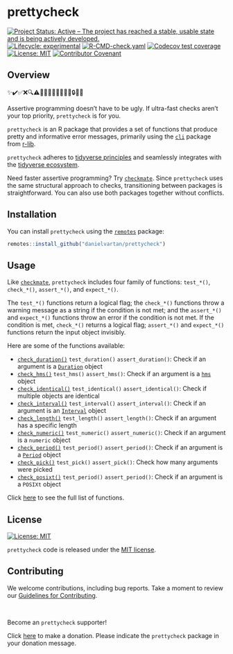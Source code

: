 # prettycheck

<!-- quarto render -->

<!-- badges: start -->
[![Project Status: Active – The project has reached a stable, usable
state and is being actively
developed.](https://www.repostatus.org/badges/latest/active.svg)](https://www.repostatus.org/#active)
[![Lifecycle:
experimental](https://img.shields.io/badge/lifecycle-experimental-orange.svg)](https://lifecycle.r-lib.org/articles/stages.html#experimental)
[![R-CMD-check.yaml](https://github.com/danielvartan/prettycheck/actions/workflows/check-standard.yaml/badge.svg)](https://github.com/danielvartan/prettycheck/actions/workflows/check-standard.yaml)
[![Codecov test
coverage](https://codecov.io/gh/danielvartan/prettycheck/branch/main/graph/badge.svg)](https://app.codecov.io/gh/danielvartan/prettycheck?branch=main)
[![License:
MIT](https://img.shields.io/badge/license-MIT-green.png)](https://choosealicense.com/licenses/mit/)
[![Contributor
Covenant](https://img.shields.io/badge/Contributor%20Covenant-2.1-4baaaa.svg)](CODE_OF_CONDUCT.md)
<!-- badges: end -->

## Overview

✨✔️✅❌🔍⚠️🛑💎✨🧹🔮🦄🎯🚦🔒🔧🎨

Assertive programming doesn’t have to be ugly. If ultra-fast checks
aren’t your top priority, `prettycheck` is for you.

`prettycheck` is an R package that provides a set of functions that
produce pretty and informative error messages, primarily using the
[`cli`](https://cli.r-lib.org/) package from
[r-lib](https://github.com/r-lib).

`prettycheck` adheres to [tidyverse
principles](https://tidyverse.tidyverse.org/articles/manifesto.html) and
seamlessly integrates with the [tidyverse
ecosystem](https://www.tidyverse.org/).

Need faster assertive programming? Try
[`checkmate`](https://mllg.github.io/checkmate/). Since `prettycheck`
uses the same structural approach to checks, transitioning between
packages is straightforward. You can also use both packages together
without conflicts.

## Installation

You can install `prettycheck` using the
[`remotes`](https://github.com/r-lib/remotes) package:

``` r
remotes::install_github("danielvartan/prettycheck")
```

## Usage

Like [`checkmate`](https://mllg.github.io/checkmate/), `prettycheck`
includes four family of functions: `test_*()`, `check_*()`,
`assert_*()`, and `expect_*()`.

The `test_*()` functions return a logical flag; the `check_*()`
functions throw a warning message as a string if the condition is not
met; and the `assert_*()` and `expect_*()` functions throw an error if
the condition is not met. If the condition is met, `check_*()` returns a
logical flag; `assert_*()` and `expect_*()` functions return the input
object invisibly.

Here are some of the functions available:

- [`check_duration()`](https://danielvartan.github.io/prettycheck/reference/check_duration.html)
  `test_duration()` `assert_duration()`: Check if an argument is a
  [`Duration`](https://lubridate.tidyverse.org/reference/duration.html)
  object
- [`check_hms()`](https://danielvartan.github.io/prettycheck/reference/check_hms.html)
  `test_hms()` `assert_hms()`: Check if an argument is a
  [`hms`](https://hms.tidyverse.org/reference/hms.html) object
- [`check_identical()`](https://danielvartan.github.io/prettycheck/reference/check_identical.html)
  `test_identical()` `assert_identical()`: Check if multiple objects are
  identical
- [`check_interval()`](https://danielvartan.github.io/prettycheck/reference/check_interval.html)
  `test_interval()` `assert_interval()`: Check if an argument is an
  [`Interval`](https://lubridate.tidyverse.org/reference/interval.html)
  object
- [`check_length()`](https://danielvartan.github.io/prettycheck/reference/check_length.html)
  `test_length()` `assert_length()`: Check if an argument has a specific
  length
- [`check_numeric()`](https://danielvartan.github.io/prettycheck/reference/check_numeric.html)
  `test_numeric()` `assert_numeric()`: Check if an argument is a
  `numeric` object
- [`check_period()`](https://danielvartan.github.io/prettycheck/reference/check_period.html)
  `test_period()` `assert_period()`: Check if an argument is a
  [`Period`](https://lubridate.tidyverse.org/reference/period.html)
  object
- [`check_pick()`](https://danielvartan.github.io/prettycheck/reference/check_pick.html)
  `test_pick()` `assert_pick()`: Check how many arguments were picked
- [`check_posixt()`](https://danielvartan.github.io/prettycheck/reference/check_posixt.html)
  `test_period()` `assert_period()`: Check if an argument is a `POSIXt`
  object

Click [here](https://danielvartan.github.io/prettycheck/) to see the
full list of functions.

## License

[![License:
MIT](https://img.shields.io/badge/license-MIT-green.png)](https://opensource.org/license/mit/)

`prettycheck` code is released under the [MIT
license](https://opensource.org/license/mit/).

## Contributing

We welcome contributions, including bug reports. Take a moment to review
our [Guidelines for
Contributing](https://danielvartan.github.io/prettycheck/CONTRIBUTING.html).

<br>

Become an `prettycheck` supporter!

Click [here](https://github.com/sponsors/danielvartan) to make a
donation. Please indicate the `prettycheck` package in your donation
message.
